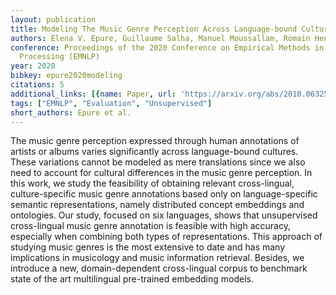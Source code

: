 ```yaml
---
layout: publication
title: Modeling The Music Genre Perception Across Language-bound Cultures
authors: Elena V. Epure, Guillaume Salha, Manuel Moussallam, Romain Hennequin
conference: Proceedings of the 2020 Conference on Empirical Methods in Natural Language
  Processing (EMNLP)
year: 2020
bibkey: epure2020modeling
citations: 5
additional_links: [{name: Paper, url: 'https://arxiv.org/abs/2010.06325'}]
tags: ["EMNLP", "Evaluation", "Unsupervised"]
short_authors: Epure et al.
---
```

The music genre perception expressed through human annotations of artists or
albums varies significantly across language-bound cultures. These variations
cannot be modeled as mere translations since we also need to account for
cultural differences in the music genre perception. In this work, we study the
feasibility of obtaining relevant cross-lingual, culture-specific music genre
annotations based only on language-specific semantic representations, namely
distributed concept embeddings and ontologies. Our study, focused on six
languages, shows that unsupervised cross-lingual music genre annotation is
feasible with high accuracy, especially when combining both types of
representations. This approach of studying music genres is the most extensive
to date and has many implications in musicology and music information
retrieval. Besides, we introduce a new, domain-dependent cross-lingual corpus
to benchmark state of the art multilingual pre-trained embedding models.